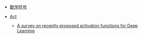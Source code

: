 - [数学符号](./Notations.md)

- [Act](./Act/README.md)

  - [A survey on recently proposed activation functions for Deep Learning](./Act/A_survey_on_recently_proposed_activation_functions_for_Deep_Learning)

  

